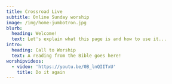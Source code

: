 ```yaml
---
title: Crossroad Live
subtitle: Online Sunday worship
image: /img/home-jumbotron.jpg
blurb:
  heading: Welcome!
  text: Let's explain what this page is and how to use it...
intro:
  heading: Call to Worship
  text: A reading from the Bible goes here!
worshipvideos:
  - video: 'https://youtu.be/0B_lnQIITxU'
    title: Do it again
---
```

